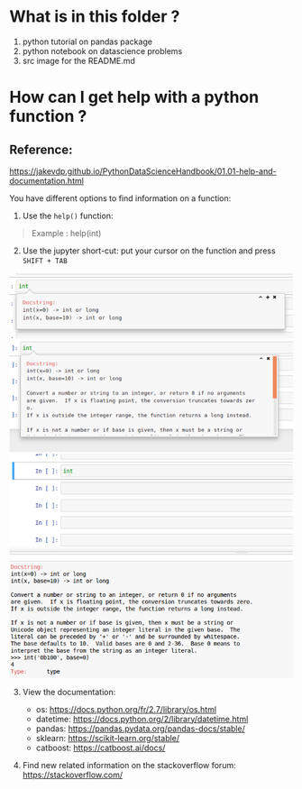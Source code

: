 # What is in this folder ?

1. python tutorial on pandas package
2. python notebook on datascience problems
3. src image for the README.md

# How can I get help with a python function ?

## Reference:

https://jakevdp.github.io/PythonDataScienceHandbook/01.01-help-and-documentation.html


You have different options to find information on a function:


1. Use the `help()` function:
> Example : help(int)


2. Use the jupyter short-cut: put your cursor on the function and press `SHIFT + TAB`

![Alt text](src/help_1.png?raw=true "Help step 1")
![Alt text](src/help_2.png?raw=true "Help step 2")
![Alt text](src/help_3.png?raw=true "Help step 3")

3. View the documentation:
	* os: https://docs.python.org/fr/2.7/library/os.html
	* datetime: https://docs.python.org/2/library/datetime.html
	* pandas: https://pandas.pydata.org/pandas-docs/stable/
	* sklearn: https://scikit-learn.org/stable/
	* catboost: https://catboost.ai/docs/

4. Find new related information on the stackoverflow forum: https://stackoverflow.com/
